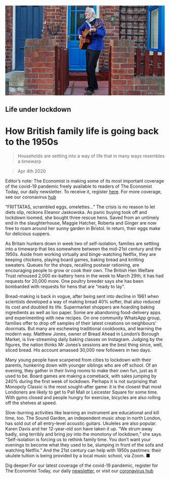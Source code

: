 ![](./images/20200404_BRP004_0.jpg)

## Life under lockdown

# How British family life is going back to the 1950s

> Households are settling into a way of life that in many ways resembles a timewarp

> Apr 4th 2020

Editor’s note: The Economist is making some of its most important coverage of the covid-19 pandemic freely available to readers of The Economist Today, our daily newsletter. To receive it, register [here](https://www.economist.com//newslettersignup). For more coverage, see our coronavirus [hub](https://www.economist.com//coronavirus)

“FRITTATAS, scrambled eggs, omelettes...” The crisis is no reason to let diets slip, reckons Eleanor Jaskowska. As panic buying took off and lockdown loomed, she bought three rescue hens. Saved from an untimely end in the slaughterhouse, Maggie Hatcher, Roberta and Ginger are now free to roam around her sunny garden in Bristol. In return, their eggs make for delicious suppers.

As Britain hunkers down in week two of self-isolation, families are settling into a timewarp that lies somewhere between the mid-21st century and the 1950s. Aside from working virtually and binge-watching Netflix, they are keeping chickens, playing board games, baking bread and knitting sweaters. Queues for the shops, recalling postwar rationing, are encouraging people to grow or cook their own. The British Hen Welfare Trust rehoused 2,000 ex-battery hens in the week to March 29th; it has had requests for 20,000 more. One poultry breeder says she has been bombarded with requests for hens that are “ready to lay”.

Bread-making is back in vogue, after being sent into decline in 1961 when scientists developed a way of making bread 40% softer, that also reduced its cost and doubled its life. Supermarket shoppers are hoarding baking ingredients as well as loo paper. Some are abandoning food-delivery apps and experimenting with new recipes. On one community WhatsApp group, families offer to drop off samples of their latest creations on neighbours’ doormats. But many are eschewing traditional cookbooks, and learning the modern way. Matthew Jones, owner of Bread Ahead in London’s Borough Market, is live-streaming daily baking classes on Instagram. Judging by the figures, the nation thinks Mr Jones’s sessions are the best thing since, well, sliced bread. His account amassed 30,000 new followers in two days.

Many young people have scarpered from cities to lockdown with their parents, hunkering down with younger siblings who are off school. Of an evening, they gather in their living rooms to make their own fun, just as it used to be. Board games are making a comeback, with sales jumping by 240% during the first week of lockdown. Perhaps it is not surprising that Monopoly Classic is the most sought-after game: it is the closest that most Londoners are likely to get to Pall Mall or Leicester Square for some time. With gyms closed and people hungry for exercise, bicycles are also rolling off the shelves at speed.

Slow-burning activities like learning an instrument are educational and kill time, too. The Sound Garden, an independent music shop in north London, has sold out of all entry-level acoustic guitars. Ukuleles are also popular. Karen Davis and her 12-year-old son have taken it up. “We strum away badly, sing terribly and bring joy into the monotony of lockdown,” she says. “Self-isolation is forcing us to rethink family time. You don’t want your evenings to become what they used to be, slumping in front of the sofa and watching Netflix.” And the 21st century can help with 1950s pastimes: their ukulele tuition is being provided by a local music school, via Zoom. ■

Dig deeper:For our latest coverage of the covid-19 pandemic, register for The Economist Today, our daily [newsletter](https://www.economist.com//newslettersignup), or visit our [coronavirus hub](https://www.economist.com//coronavirus)